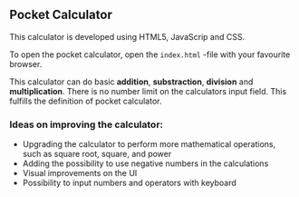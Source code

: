 ## Pocket Calculator

This calculator is developed using HTML5, JavaScrip and CSS. 

To open the pocket calculator, open the `index.html` -file with your favourite browser.

This calculator can do basic **addition**, **substraction**, **division** and **multiplication**.
There is no number limit on the calculators input field.
This fulfills the definition of pocket calculator.

### Ideas on improving the calculator:
* Upgrading the calculator to perform more mathematical operations, such as square root, square, and power
* Adding the possibility to use negative numbers in the calculations
* Visual improvements on the UI
* Possibility to input numbers and operators with keyboard
